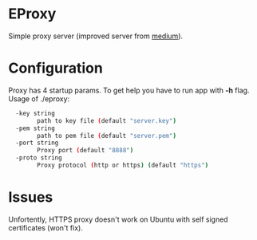 # EProxy
Simple proxy server (improved server from [medium](https://medium.com/@mlowicki/http-s-proxy-in-golang-in-less-than-100-lines-of-code-6a51c2f2c38c)).

# Configuration
Proxy has 4 startup params. To get help you have to run app with **-h** flag.
Usage of ./eproxy:
~~~sh
  -key string
    	path to key file (default "server.key")
  -pem string
    	path to pem file (default "server.pem")
  -port string
    	Proxy port (default "8888")
  -proto string
    	Proxy protocol (http or https) (default "https")
~~~

# Issues
Unfortently, HTTPS proxy doesn't work on Ubuntu with self signed certificates (won't fix).
